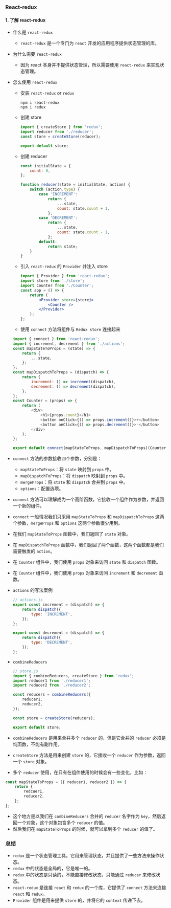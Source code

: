 ### React-redux

#### 1. 了解 react-redux

-   什么是 `react-redux`

    -   `react-redux` 是一个专门为 `react` 开发的应用程序提供状态管理的库。

-   为什么需要 `react-redux`

    -   因为 react 本身并不提供状态管理，所以需要使用 `react-redux` 来实现状态管理。

-   怎么使用 `react-redux`

    -   安装 `react-redux` or `redux`

        ```
        npm i react-redux
        npm i redux
        ```

    -   创建 store

        ```jsx
        import { createStore } from 'redux';
        import reducer from './reducer';
        const store = createStore(reducer);

        export default store;
        ```

    -   创建 reducer

        ```jsx
        const initialState = {
            count: 0,
        };

        function reducer(state = initialState, action) {
            switch (action.type) {
                case 'INCREMENT':
                    return {
                        ...state,
                        count: state.count + 1,
                    };
                case 'DECREMENT':
                    return {
                        ...state,
                        count: state.count - 1,
                    };
                default:
                    return state;
            }
        }
        ```

    -   引入 `react-redux` 的 `Provider` 并注入 store

        ```jsx
        import { Provider } from 'react-redux';
        import store from './store';
        import Counter from './Counter';
        const app = () => {
            return (
                <Provider store={store}>
                    <Counter />
                </Provider>
            );
        };
        ```

    -   使用 `connect` 方法将组件与 `Redux store` 连接起来

    ```javascript
    import { connect } from 'react-redux';
    import { increment, decrement } from './actions';
    const mapStateToProps = (state) => {
        return {
            ...state,
        };
    };
    const mapDispatchToProps = (dispatch) => {
        return {
            increment: () => increment(dispatch),
            decrement: () => decrement(dispatch),
        };
    };
    const Counter = (props) => {
        return (
            <div>
                <h1>{props.count}</h1>
                <button onClick={() => props.increment()}>+</button>
                <button onClick={() => props.decrement()}>-</button>
            </div>
        );
    };

    export default connect(mapStateToProps, mapDispatchToProps)(Counter);
    ```
-  `connect` 方法的参数接收四个参数，分别是：
   -   `mapStateToProps`：将 `state` 映射到 `props` 中。
   -   `mapDispatchToProps`：将 `dispatch` 映射到 `props` 中。
   -   `mergeProps`：将 `state` 和 `dispatch` 合并到 `props` 中。
   -   `options`：配置选项。
-   `connect` 方法可以理解成为一个高阶函数，它接收一个组件作为参数，并返回一个新的组件。
-   `connect` 一般情况我们只采用 `mapStateToProps` 和 `mapDispatchToProps` 这两个参数，`mergeProps` 和 `options` 这两个参数很少用到。
-   在我们 `mapStateToProps` 函数中，我们返回了 `state` 对象。
-   在 `mapDispatchToProps` 函数中，我们返回了两个函数，这两个函数都是我们需要触发的 `action`。
-   在 `Counter` 组件中，我们使用 `props` 对象来访问 `state` 和 `dispatch` 函数。
-   在 `Counter` 组件中，我们使用 `props` 对象来访问 `increment` 和 `decrement` 函数。

-   `actions` 的写法案例

    ```javascript
    // actions.js
    export const increment = (dispatch) => {
        return dispatch({
            type: 'INCREMENT',
        });
    };

    export const decrement = (dispatch) => {
        return dispatch({
            type: 'DECREMENT',
        });
    };
    ```

-   `combineReducers`

    ```javascript
    // store.js
    import { combineReducers, createStore } from 'redux';
    import reducer1 from './reducer1';
    import reducer2 from './reducer2';

    const reducers = combineReducers({
        reducer1,
        reducer2,
    });

    const store = createStore(reducers);

    export default store;
    ```

-   `combineReducers` 是用来合并多个 `reducer` 的，但是它合并的 `reducer` 必须是纯函数，不能有副作用。
-   `createStore` 方法是用来创建 `store` 的，它接收一个 `reducer` 作为参数，返回一个 `store` 对象。
-   多个 `reducer` 使用，在只有在组件使用的时候会有一些变化，比如：

```jsx
const mapStateToProps = ({ reducer1, reducer2 }) => {
    return {
        redcuer1,
        reducer2,
    };
};
```

-   这个地方是以我们在 `combineReducers` 合并的 `reducer` 名字作为 `key`，然后返回一个对象，这个对象包含多个 `reducer` 的值。
-   然后我们在 `mapStateToProps` 的时候，就可以拿到多个 `reducer` 的值了。



### 总结

-   `redux` 是一个状态管理工具，它用来管理状态，并且提供了一些方法来操作状态。
-   `redux` 中的状态是全局的，它是唯一的。
-   `redux` 中的状态是只读的，不能直接修改状态，只能通过 `reducer` 来修改状态。
-   `react-redux` 是连接 `react` 和 `redux` 的一个库，它提供了 `connect` 方法来连接 `react` 和 `redux`。
-   `Provider` 组件是用来提供 `store` 的，并将它的 `context` 传递下去。